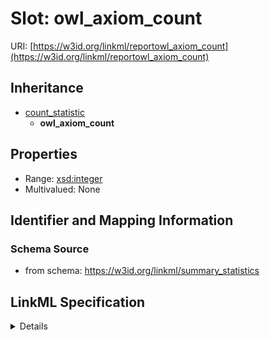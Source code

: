 # Slot: owl_axiom_count

URI: [https://w3id.org/linkml/reportowl_axiom_count](https://w3id.org/linkml/reportowl_axiom_count)




## Inheritance

* [count_statistic](count_statistic.md)
    * **owl_axiom_count**





## Properties

* Range: [xsd:integer](http://www.w3.org/2001/XMLSchema#integer)
* Multivalued: None







## Identifier and Mapping Information







### Schema Source


* from schema: https://w3id.org/linkml/summary_statistics




## LinkML Specification

<details>
```yaml
name: owl_axiom_count
from_schema: https://w3id.org/linkml/summary_statistics
rank: 1000
is_a: count_statistic
alias: owl_axiom_count
domain_of:
- SummaryStatisticCollection
slot_group: owl_statistic_group
range: integer

```
</details>